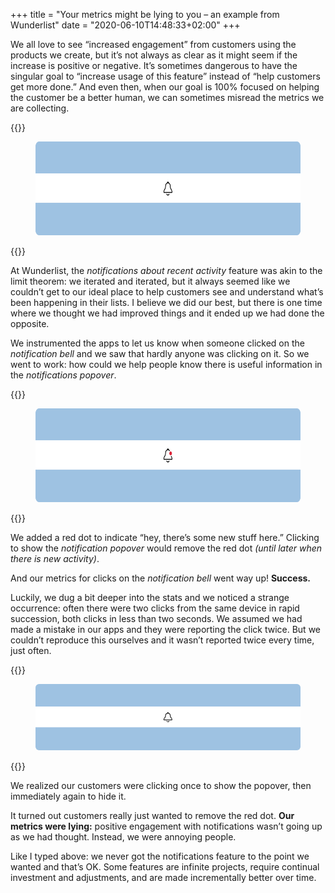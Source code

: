 +++
title = "Your metrics might be lying to you – an example from Wunderlist"
date = "2020-06-10T14:48:33+02:00"
+++

We all love to see “increased engagement” from customers using the products we create, but it’s not always as clear as it might seem if the increase is positive or negative. It’s sometimes dangerous to have the singular goal to “increase usage of this feature” instead of “help customers get more done.” And even then, when our goal is 100% focused on helping the customer be a better human, we can sometimes misread the metrics we are collecting.

{{<raw>}}
<figure>
<img src="bell.svg" width="600" height="150">
</figure>
{{</raw>}}

At Wunderlist, the *notifications about recent activity* feature was akin to the limit theorem: we iterated and iterated, but it always seemed like we couldn’t get to our ideal place to help customers see and understand what’s been happening in their lists. I believe we did our best, but there is one time where we thought we had improved things and it ended up we had done the opposite.

We instrumented the apps to let us know when someone clicked on the *notification bell* and we saw that hardly anyone was clicking on it. So we went to work: how could we help people know there is useful information in the *notifications popover*. 

{{<raw>}}
<figure>
<img src="bell-with-dot.svg" width="600" height="150">
</figure>
{{</raw>}}

We added a red dot to indicate “hey, there’s some new stuff here.” Clicking to show the *notification popover* would remove the red dot *(until later when there is new activity)*. 

And our metrics for clicks on the *notification bell* went way up! **Success.**

Luckily, we dug a bit deeper into the stats and we noticed a strange occurrence: often there were two clicks from the same device in rapid succession, both clicks in less than two seconds. We assumed we had made a mistake in our apps and they were reporting the click twice. But we couldn’t reproduce this ourselves and it wasn’t reported twice every time, just often.

{{<raw>}}
<figure>
<svg width="600" height="150" viewBox="0 0 600 150" fill="none" xmlns="http://www.w3.org/2000/svg">
<rect width="600" height="150" fill="none"/>
<rect width="600" height="150" rx="8" fill="#9EC2E2"/>
<rect y="51" width="600" height="47" fill="white"/>
<path d="M307.08 75.396C306.436 74.64 306.044 73.688 305.96 72.68L305.792 70.916C305.596 68.312 303.664 66.156 301.2 65.568V65.4C301.2 64.616 300.584 64 299.8 64C299.016 64 298.4 64.616 298.4 65.4V65.568C295.936 66.156 294.004 68.312 293.808 70.916L293.64 72.68C293.556 73.688 293.192 74.64 292.52 75.424L291.456 76.684C290.532 77.832 290 79.26 290 80.716V81.5C290 81.892 290.308 82.2 290.7 82.2H308.9C309.292 82.2 309.6 81.892 309.6 81.5V80.716C309.6 79.26 309.068 77.832 308.144 76.684L307.08 75.396ZM308.2 80.8H291.4V80.716C291.4 79.596 291.792 78.476 292.548 77.58L293.612 76.32C294.452 75.312 294.928 74.08 295.04 72.792L295.18 71.028C295.376 68.676 297.42 66.8 299.8 66.8C302.18 66.8 304.224 68.676 304.42 71.028L304.56 72.792C304.672 74.08 305.176 75.312 305.988 76.32L307.052 77.58C307.808 78.476 308.2 79.596 308.2 80.716V80.8ZM303.02 83.74C302.712 83.516 302.264 83.572 302.012 83.88C300.948 85.308 298.652 85.308 297.56 83.88C297.336 83.572 296.888 83.516 296.58 83.74C296.272 83.964 296.216 84.412 296.468 84.72C297.252 85.784 298.484 86.4 299.8 86.4C301.116 86.4 302.348 85.784 303.132 84.72C303.384 84.412 303.328 83.964 303.02 83.74Z" fill="black"/>
<circle id="dot" cx="306" cy="72" r="3.75" fill="#DD2339" stroke="white" stroke-width="1.5" opacity="0"/>
<path id="flyout" fill-rule="evenodd" clip-rule="evenodd" d="M300 97L306.235 106H409.2C413.68 106 415.921 106 417.632 106.872C419.137 107.639 420.361 108.863 421.128 110.368C422 112.079 422 114.32 422 118.8V151H317V148C317 146.895 316.105 146 315 146H188C186.895 146 186 146.895 186 148V151H177V118.8C177 114.32 177 112.079 177.872 110.368C178.639 108.863 179.863 107.639 181.368 106.872C183.079 106 185.32 106 189.8 106H293.765L300 97ZM188 121C186.895 121 186 121.895 186 123V128C186 129.105 186.895 130 188 130H333C334.105 130 335 129.105 335 128V123C335 121.895 334.105 121 333 121H188ZM187 133C186.448 133 186 133.448 186 134V138C186 138.552 186.448 139 187 139H365C365.552 139 366 138.552 366 138V134C366 133.448 365.552 133 365 133H187Z" fill="white" opacity="0"/>
<g id="cursor" transform="translate(100,100)">
  <path fill-rule="evenodd" clip-rule="evenodd" d="M303 75V91.015L306.225 87.8836L308.48 93.2243L312.085 91.6893L309.984 86.619H314.591L303 75Z" fill="white"/>
  <path fill-rule="evenodd" clip-rule="evenodd" d="M304 88.5951V77.4071L312.165 85.5901H308.471L310.751 91.0086L308.907 91.7826L306.537 86.1458L304 88.5951Z" fill="black"/>
</g>
<animate xlink:href="#dot" attributeName="opacity" from="0" to="1" dur="0.1s" begin="1s; cursor-move-out.end + 5s" fill="freeze" id="dot-appear"/>
<animate xlink:href="#cursor" attributeName="transform" from="translate(100,100)" to="translate(0,0)" dur="0.25s" begin="dot-appear.end + 0.2s" fill="freeze" id="cursor-move-in"/>
<animate xlink:href="#flyout" attributeName="opacity" from="0" to="0" values="0; 1; 1; 0" keyTimes="0; 0.1; 0.9; 1" dur="0.4s" begin="cursor-move-in.end + 0.2s" fill="freeze" id="flyout-toggle"/>
<animate xlink:href="#dot" attributeName="opacity" from="1" to="0" dur="0.1s" begin="flyout-toggle.begin + 0.15s" fill="freeze" id="dot-disappear"/>
<animate xlink:href="#cursor" attributeName="transform" from="translate(0,0)" to="translate(100,100)" dur="0.25s" begin="flyout-toggle.end + 0.2s" fill="freeze" id="cursor-move-out"/>
</svg>
</figure>
{{</raw>}}

We realized our customers were clicking once to show the popover, then immediately again to hide it.

It turned out customers really just wanted to remove the red dot. **Our metrics were lying:** positive engagement with notifications wasn’t going up as we had thought. Instead, we were annoying people.

Like I typed above: we never got the notifications feature to the point we wanted and that’s OK. Some features are infinite projects, require continual investment and adjustments, and are made incrementally better over time.
